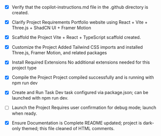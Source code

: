 - [x] Verify that the copilot-instructions.md file in the .github directory is created.

- [x] Clarify Project Requirements
	Portfolio website using React + Vite + Three.js + ShadCN UI + Framer Motion

- [x] Scaffold the Project
	Vite + React + TypeScript scaffold created.

- [x] Customize the Project
	Added Tailwind CSS imports and installed Three.js, Framer Motion, and related packages

- [x] Install Required Extensions
	No additional extensions needed for this project type

- [x] Compile the Project
	Project compiled successfully and is running with npm run dev

- [x] Create and Run Task
	Dev task configured via package.json; can be launched with npm run dev.

- [ ] Launch the Project
	Requires user confirmation for debug mode; launch when ready.

- [x] Ensure Documentation is Complete
	README updated; project is dark-only themed; this file cleaned of HTML comments.
